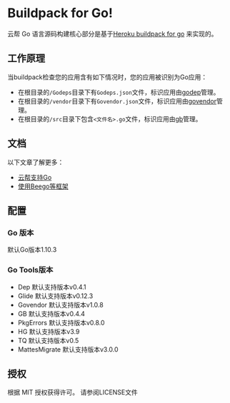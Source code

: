 # Buildpack for Go!

云帮 Go 语言源码构建核心部分是基于[Heroku buildpack for go](https://github.com/heroku/heroku-buildpack-go) 来实现的。

## 工作原理

当buildpack检查您的应用含有如下情况时，您的应用被识别为Go应用：

- 在根目录的`/Godeps`目录下有`Godeps.json`文件，标识应用由[godep](https://devcenter.heroku.com/articles/go-dependencies-via-godep)管理。
- 在根目录的`/vendor`目录下有`Govendor.json`文件，标识应用由[govendor](https://devcenter.heroku.com/articles/go-dependencies-via-govendor)管理。
- 在根目录的`/src`目录下包含`<文件名>.go`文件，标识应用由[gb](https://devcenter.heroku.com/articles/go-dependencies-via-gb)管理。

## 文档

以下文章了解更多：

- [云帮支持Go](http://www.rainbond.com/docs/stable/user-lang-docs/go/lang-go-overview.html)
- [使用Beego等框架](http://www.rainbond.com/docs/stable/user-lang-docs/go/lang-go-beego.html)

## 配置

### Go 版本

默认Go版本1.10.3

### Go Tools版本

- Dep 默认支持版本v0.4.1
- Glide 默认支持版本v0.12.3
- Govendor 默认支持版本v1.0.8
- GB 默认支持版本v0.4.4
- PkgErrors 默认支持版本v0.8.0
- HG 默认支持版本v3.9
- TQ 默认支持版本v0.5
- MattesMigrate 默认支持版本v3.0.0

## 授权

根据 MIT 授权获得许可。 请参阅LICENSE文件